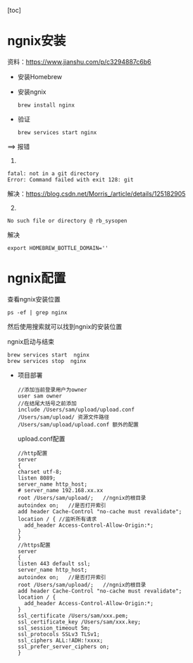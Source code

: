 [toc]

# ngnix安装

资料：https://www.jianshu.com/p/c3294887c6b6

+ 安装Homebrew

+ 安装ngnix

  ```
  brew install nginx 
  ```

+ 验证

  ```
  brew services start nginx
  ```

==> 报错

1.

```
fatal: not in a git directory
Error: Command failed with exit 128: git
```

解决：https://blog.csdn.net/Morris_/article/details/125182905

2.

```
No such file or directory @ rb_sysopen
```

解决

```
export HOMEBREW_BOTTLE_DOMAIN=''

```

# ngnix配置

查看ngnix安装位置

```
ps -ef | grep nginx
```

然后使用搜索就可以找到ngnix的安装位置

ngnix启动与结束

```
brew services start  nginx
brew services stop  nginx
```

+ 项目部署

  ```
  //添加当前登录用户为owner
  user sam owner
  //在结尾大括号之前添加
  include /Users/sam/upload/upload.conf
  /Users/sam/upload/ 资源文件路径
  /Users/sam/upload/upload.conf 额外的配置
  ```

  upload.conf配置

  ```
  //http配置
  server
  {
  charset utf-8;
  listen 8089;
  server_name http_host;
  # server_name 192.168.xx.xx
  root /Users/sam/upload/;   //ngnix的根目录
  autoindex on;   //是否打开索引
  add header Cache-Control "no-cache must revalidate";
  location / { //监听所有请求
    add_header Access-Control-Allow-Origin:*;
  }
  }
  //https配置
  server
  {
  listen 443 default ssl;
  server_name http_host;
  autoindex on;   //是否打开索引
  root /Users/sam/upload/;   //ngnix的根目录
  add header Cache-Control "no-cache must revalidate";
  location / {
    add_header Access-Control-Allow-Origin:*;
  }
  ssl_certificate /Users/sam/xxx.pem;
  ssl_certificate_key /Users/sam/xxx.key;
  ssl_session_timeout 5m;
  ssl_protocols SSLv3 TLSv1;
  ssl_ciphers ALL:!ADH:!xxxx;
  ssl_prefer_server_ciphers on;
  }
  
  ```

  